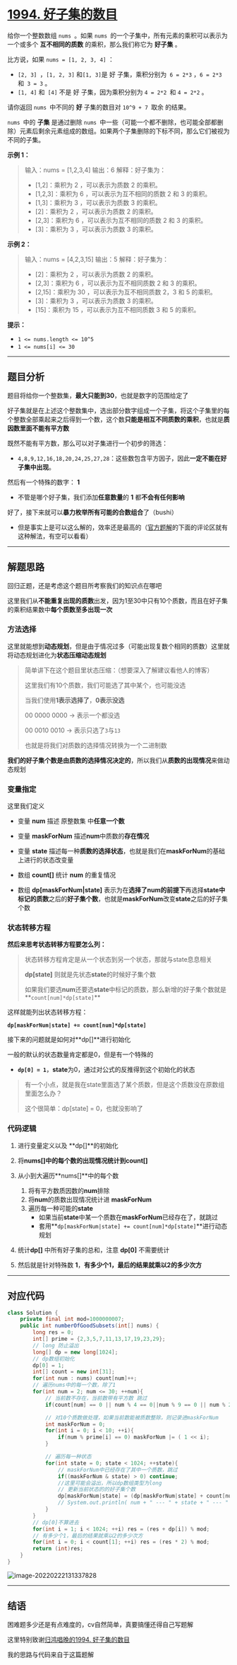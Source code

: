 # [1994. 好子集的数目](https://leetcode-cn.com/problems/the-number-of-good-subsets/)

给你一个整数数组 `nums `。如果 `nums `的一个子集中，所有元素的乘积可以表示为一个或多个 **互不相同的质数** 的乘积，那么我们称它为 **好子集** 。

比方说，如果 `nums = [1, 2, 3, 4]` ：

- `[2, 3] `，`[1, 2, 3]` 和` [1, 3] `是 好 子集，乘积分别为` 6 = 2*3` ，`6 = 2*3` 和` 3 = 3` 。
- `[1, 4]` 和` [4]` 不是 好 子集，因为乘积分别为 `4 = 2*2 `和 `4 = 2*2` 。

请你返回 `nums `中不同的 **好** 子集的数目对 `10^9 + 7 `取余 的结果。

`nums `中的 **子集** 是通过删除 `nums `中一些（可能一个都不删除，也可能全部都删除）元素后剩余元素组成的数组。如果两个子集删除的下标不同，那么它们被视为不同的子集。

 

**示例 1：**

> 输入：nums = [1,2,3,4]
> 输出：6
> 解释：好子集为：
>
> - [1,2]：乘积为 2 ，可以表示为质数 2 的乘积。
> - [1,2,3]：乘积为 6 ，可以表示为互不相同的质数 2 和 3 的乘积。
> - [1,3]：乘积为 3 ，可以表示为质数 3 的乘积。
> - [2]：乘积为 2 ，可以表示为质数 2 的乘积。
> - [2,3]：乘积为 6 ，可以表示为互不相同的质数 2 和 3 的乘积。
> - [3]：乘积为 3 ，可以表示为质数 3 的乘积。

**示例 2：**

> 输入：nums = [4,2,3,15]
> 输出：5
> 解释：好子集为：
>
> - [2]：乘积为 2 ，可以表示为质数 2 的乘积。
> - [2,3]：乘积为 6 ，可以表示为互不相同质数 2 和 3 的乘积。
> - [2,15]：乘积为 30 ，可以表示为互不相同质数 2，3 和 5 的乘积。
> - [3]：乘积为 3 ，可以表示为质数 3 的乘积。
> - [15]：乘积为 15 ，可以表示为互不相同质数 3 和 5 的乘积。

**提示：**

- `1 <= nums.length <= 10^5`
- `1 <= nums[i] <= 30`

---

## 题目分析

题目将给你一个整数集，**最大只能到30**，也就是数字的范围给定了

好子集就是在上述这个整数集中，选出部分数字组成一个子集，将这个子集里的每个整数全部乘起来之后得到一个数，这个数**只能是相互不同质数的乘积**，也就是**质因数里面不能有平方数**

既然不能有平方数，那么可以对子集进行一个初步的筛选：

- `4,8,9,12,16,18,20,24,25,27,28`：这些数包含平方因子，因此**一定不能在好子集中出现**。

然后有一个特殊的数字： **1**

- 不管是哪个好子集，我们添加**任意数量**的 **1** 都**不会有任何影响**

好了，接下来就可以**暴力枚举所有可能的合数组合**了（bushi）

- 但是事实上是可以这么解的，效率还是最高的（[官方题解](https://leetcode-cn.com/problems/the-number-of-good-subsets/solution/hao-zi-ji-de-shu-mu-by-leetcode-solution-ky65/)的下面的评论区就有这种解法，有空可以看看）

---

## 解题思路

回归正题，还是考虑这个题目所考察我们的知识点在哪吧

这里我们从**不能重复出现的质数**出发，因为1至30中只有10个质数，而且在好子集的乘积结果数中**每个质数至多出现一次**

### 方法选择

这里就能想到**动态规划**，但是由于情况过多（可能出现复数个相同的质数）这里就将动态规划进化为**状态压缩动态规划**

> 简单讲下在这个题目里状态压缩：（想要深入了解建议看他人的博客）
>
> 这里我们有10个质数，我们可能选了其中某个，也可能没选
>
> 当我们使用**1表示选择了**，**0表示没选**
>
> 00 0000 0000 -> 表示一个都没选
>
> 00 0010 0010 -> 表示只选了`3`与`13`
>
> 也就是将我们对质数的选择情况转换为一个二进制数

**我们的好子集个数是由质数的选择情况决定的**，所以我们从**质数的出现情况**来做动态规划

### 变量指定

这里我们定义

- 变量 **num** 描述 原整数集 中**任意一个数**
- 变量 **maskForNum** 描述**num**中质数的**存在情况**

- 变量 **state** 描述每一种**质数的选择状态**，也就是我们在**maskForNum**的基础上进行的状态改变量
- 数组 **count[]** 统计 **num** 的重复情况
- 数组 **dp[maskForNum|state]** 表示为在**选择了num的前提下**再选择**state中标记的质数**之后的**好子集个数**，也就是**maskForNum**改变**state**之后的好子集个数

### 状态转移方程

**然后来思考状态转移方程要怎么列：**

> 状态转移方程肯定是从一个状态到另一个状态，那就与state息息相关
>
> **dp[state]** 则就是先状态**state**的时候好子集个数
>
> 如果我们要选**num**还要选**state**中标记的质数，那么新增的好子集个数就是**`count[num]*dp[state]`**

这样就能列出状态转移方程：

**`dp[maskForNum|state] += count[num]*dp[state]`**

接下来的问题就是如何对**dp[]**进行初始化

一般的默认的状态数量肯定都是0，但是有一个特殊的

- **`dp[0] = 1`**，**state**为0，通过对公式的反推得到这个初始化的状态

> 有一个小点，就是我在state里面选了某个质数，但是这个质数没在原数组里面怎么办？
>
> 这个很简单：dp[state] = 0，也就没影响了



### 代码逻辑

1. 进行变量定义以及 **dp[]**的初始化
2. 将**nums[]**中的每个数的出现情况统计到**count[]**
3. 从小到大遍历**nums[]**中的每个数
	1. 将有平方数质因数的**num**排除
	2. 将**num**的质数出现情况统计进 **maskForNum**
	3. 遍历每一种可能的**state**
		- 如果当前**state**中某一个质数在**maskForNum**已经存在了，就跳过
		- 套用**`dp[maskForNum|state] += count[num]*dp[state]`**进行动态规划

4. 统计**dp[]** 中所有好子集的总和，注意 **dp[0]** 不需要统计
5. 然后就是针对特殊数 **1**，**有多少个1，最后的结果就乘以2的多少次方**

---

## 对应代码

```java
class Solution {
    private final int mod=1000000007;
    public int numberOfGoodSubsets(int[] nums) {
        long res = 0;
        int[] prime = {2,3,5,7,11,13,17,19,23,29};
        // long 防止溢出
        long[] dp = new long[1024];
        // dp数组初始化
        dp[0] = 1;
        int[] count = new int[31];
        for(int num : nums) count[num]++;
        // 遍历nums中的每一个数，除了1
        for(int num = 2; num <= 30; ++num){
            // 当前数不存在，当前数带有平方数 跳过
            if(count[num] == 0 || num % 4 == 0||num % 9 == 0 || num % 25 == 0) continue;

            // 对10个质数做处理，如果当前数能被质数整除，则记录进maskForNum
            int maskForNum = 0;
            for(int i = 0; i < 10; ++i){
                if(num % prime[i] == 0) maskForNum |= ( 1 << i);
            }

            // 遍历每一种状态
            for(int state = 0; state < 1024; ++state){
                // maskForNum中已经存在了其中一个质数，跳过
                if((maskForNum & state) > 0) continue;
                //这里可能会溢出，所以dp数组类型为long
                // 更新当前状态的的好子集个数
                dp[maskForNum|state] = (dp[maskForNum|state] + count[num] * dp[state])%mod;
                // System.out.println( num + " --- " + state + " --- " + dp[state]);
            }
        }
        // dp[0]不算进去
        for(int i = 1; i < 1024; ++i) res = (res + dp[i]) % mod;
        // 有多少个1，最后的结果就乘以2的多少次方
        for(int i = 0; i < count[1]; ++i) res = (res * 2) % mod;
        return (int)res;
    }
}
```

![image-20220222131337828](http://pic.livorth.cn/img/image-20220222131337828.png)

---

## 结语

困难题多少还是有点难度的，cv自然简单，真要搞懂还得自己写题解

这里特别致谢[归鸿唱晚的1994. 好子集的数目](https://www.cnblogs.com/Frank-Hong/p/15335301.html)

我的思路与代码来自于这篇题解

